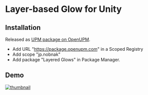 # Layer-based Glow for Unity

## Installation
Released as [UPM package on OpenUPM](https://openupm.com/packages/jp.nobnak.layered_glow/).

- Add URL "https://package.openupm.com" in a Scoped Registry
- Add scope "jp.nobnak"
- Add package "Layered Glows" in Package Manager.

## Demo
[![thumbnail](http://img.youtube.com/vi/NT3-kQz7U3c/mqdefault.jpg)](https://youtu.be/NT3-kQz7U3c)
